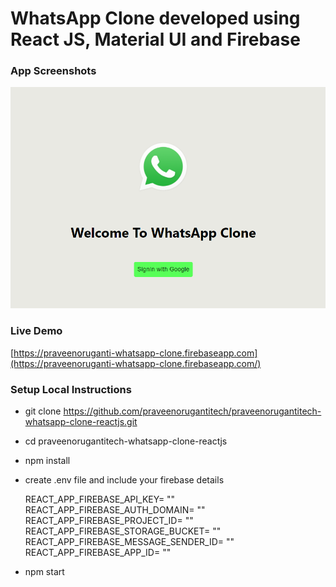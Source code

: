 # WhatsApp Clone developed using React JS, Material UI and Firebase

### App Screenshots

![screenshot of the app](https://raw.githubusercontent.com/praveenorugantitech/praveenorugantitech-whatsapp-clone-reactjs/master/src/images/screenshot.PNG)


### Live Demo

[https://praveenoruganti-whatsapp-clone.firebaseapp.com](https://praveenoruganti-whatsapp-clone.firebaseapp.com/)


### Setup Local Instructions

- git clone https://github.com/praveenorugantitech/praveenorugantitech-whatsapp-clone-reactjs.git
- cd praveenorugantitech-whatsapp-clone-reactjs
- npm install
- create .env file and include your firebase details <br/>

	REACT_APP_FIREBASE_API_KEY= "" <br/>
	REACT_APP_FIREBASE_AUTH_DOMAIN= "" <br/>
	REACT_APP_FIREBASE_PROJECT_ID= "" <br/>
	REACT_APP_FIREBASE_STORAGE_BUCKET= "" <br/>
	REACT_APP_FIREBASE_MESSAGE_SENDER_ID=  "" <br/>
	REACT_APP_FIREBASE_APP_ID= "" <br/>

- npm start

